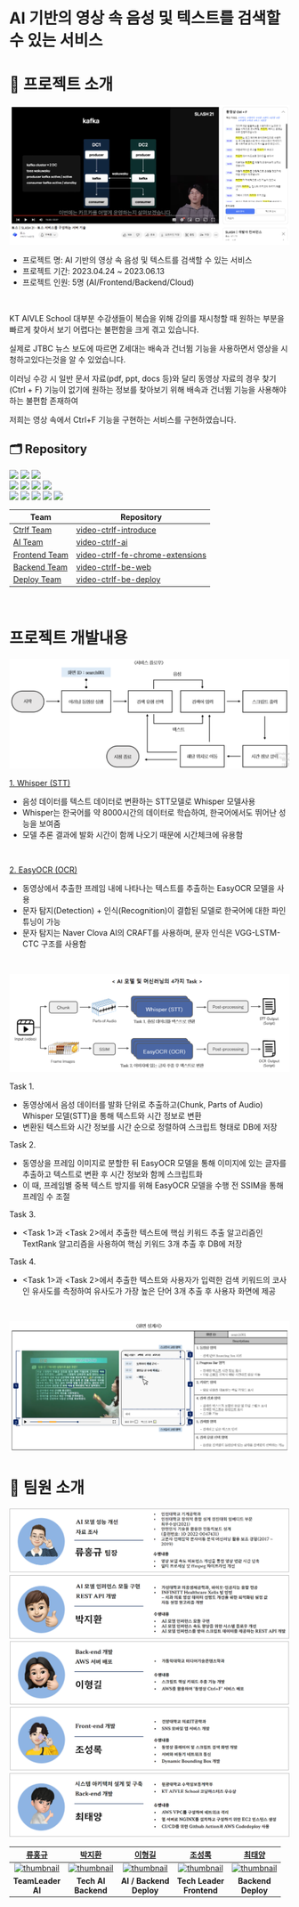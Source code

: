 # AI 기반의 영상 속 음성 및 텍스트를 검색할 수 있는 서비스
 




# :european_castle: 프로젝트 소개

![Alt text](images/mainimage.png)

- 프로젝트 명: AI 기반의 영상 속 음성 및 텍스트를 검색할 수 있는 서비스
- 프로젝트 기간: 2023.04.24 ~ 2023.06.13
- 프로젝트 인원: 5명 (AI/Frontend/Backend/Cloud)

<br>

KT AIVLE School 대부분 수강생들이 복습을 위해 강의를 재시청할 때 원하는 부분을 빠르게 찾아서 보기 어렵다는 불편함을 크게 겪고 있습니다.

실제로 JTBC 뉴스 보도에 따르면 Z세대는 배속과 건너뜀 기능을 사용하면서 영상을 시청하고있다는것을 알 수 있었습니다.

이러닝 수강 시 일반 문서 자료(pdf, ppt, docs 등)와 달리 동영상 자료의 경우 찾기(Ctrl + F) 기능이 없기에 원하는 정보를 찾아보기 위해 배속과 건너뜀 기능을 사용해야 하는 불편함 존재하여 

저희는 영상 속에서 Ctrl+F 기능을 구현하는 서비스를 구현하였습니다.


## 🗂 Repository

<p>
    <img src="https://img.shields.io/badge/OpenAI-whisper--small-412991?style=flat&logo=openai&logoColor=white"/>
    <img src="https://img.shields.io/badge/Jaided-easyocr--base-412991?style=flat"/>
    <img src="https://img.shields.io/badge/%F0%9F%A4%97%20Hugging%20Face-Models-blue"/> <br/>
    <img src="https://img.shields.io/badge/Chrome Extensions-4285F4?style=flat&logo=googlechrome&logoColor=white"/>
    <img src="https://img.shields.io/badge/HTML-E34F26?style=flat&logo=html5&logoColor=white"/>
    <img src="https://img.shields.io/badge/CSS-1572B6?style=flat&logo=css3&logoColor=white"/>
    <img src="https://img.shields.io/badge/Javascript-F7DF1E?style=flat&logo=Javascript&logoColor=white"/> <br/>
    <img src="https://img.shields.io/badge/Amazon AWS-232F3E?style=flat&logo=amazonaws&logoColor=white"/>
    <img src="https://img.shields.io/badge/Amazon EC2-FF9900?style=flat&logo=amazonec2&logoColor=white"/>
    <img src="https://img.shields.io/badge/NGINX-009639?style=flat&logo=nginx&logoColor=white"/>
    <img src="https://img.shields.io/badge/Django-092E20?style=flat&logo=django&logoColor=white"/>
    <img src="https://img.shields.io/badge/Python-3776AB?style=flat&logo=python&logoColor=white"/>
</p>


| Team              | Repository                                                                                             |
|-------------------|--------------------------------------------------------------------------------------------------------|
| [Ctrlf Team]()    | [video-ctrlf-introduce](https://github.com/Video-CtrlF/video-ctrlf-introduce)                                                                              |
| [AI Team]()       | [video-ctrlf-ai]()                                                                                     |
| [Frontend Team]() | [video-ctrlf-fe-chrome-extensions](https://github.com/hackathon-AIVLE/video-ctrl-f-chrome-extensions)  |
| [Backend Team]()  | [video-ctrlf-be-web]()                                                                                 |
| [Deploy Team]()   | [video-ctrlf-be-deploy]()                   

<br>

# 프로젝트 개발내용
![Alt text](images/serviceflow.png)

[1. Whisper (STT)](https://github.com/openai/whisper)
- 음성 데이터를 텍스트 데이터로 변환하는 STT모델로 Whisper 모델사용
- Whisper는 한국어를 약 8000시간의 데이터로 학습하여, 한국어에서도 뛰어난 성능을 보여줌
- 모델 추론 결과에 발화 시간이 함께 나오기 때문에 시간체크에 유용함

<br>

[2. EasyOCR (OCR)](https://github.com/JaidedAI/EasyOCR)
- 동영상에서 추출한 프레임 내에 나타나는 텍스트를 추출하는 EasyOCR 모델을 사용
- 문자 탐지(Detection) + 인식(Recognition)이 결합된 모델로 한국어에 대한 파인 튜닝이 가능
- 문자 탐지는 Naver Clova AI의 CRAFT를 사용하며, 문자 인식은 VGG-LSTM-CTC 구조를 사용함

<br>

![Alt text](images/AITask.png)

Task 1. 
- 동영상에서 음성 데이터를 발화 단위로 추출하고(Chunk, Parts of Audio) Whisper 모델(STT)을 통해 텍스트와 시간 정보로 변환
- 변환된 텍스트와 시간 정보를 시간 순으로 정렬하여 스크립트 형태로 DB에 저장

Task 2. 
- 동영상을 프레임 이미지로 분할한 뒤 EasyOCR 모델을 통해 이미지에 있는 글자를 추출하고 텍스트로 변환 후 시간 정보와 함께 스크립트화
- 이 때, 프레임별 중복 텍스트 방지를 위해 EasyOCR 모델을 수행 전 SSIM을 통해 프레임 수 조절


Task 3.
- <Task 1>과 <Task 2>에서 추출한 텍스트에 핵심 키워드 추출 알고리즘인 TextRank 알고리즘을 사용하여 핵심 키워드 3개 추출 후 DB에 저장

Task 4.
- <Task 1>과 <Task 2>에서 추출한 텍스트와 사용자가 입력한 검색 키워드의 코사인 유사도를 측정하여 유사도가 가장 높은 단어 3개 추출 후 사용자 화면에 제공

<br>

![Alt text](images/view.png)
<br>


# :evergreen_tree: 팀원 소개
![Alt text](images/image.png)
![Alt text](images/image2.png)
![Alt text](images/image3.png)

|                     [류홍규](https://github.com/HongkyuRyu)                      |                      [박지환](https://github.com/Jihwan98)                      |                      [이형길](https://github.com/Hyunggul)                      |                       [조성록](https://github.com/dev-loggi)                        |                     [최태양](https://github.com/Sunny14578)                      |                               
:---------------------------------------------------------------------------:|:-----------------------------------------------------------------------------:|:-----------------------------------------------------------------------------:|:-----------------------------------------------------------------------------------:|:---------------------------------------------------------------------------: 
|[![thumbnail](https://avatars.githubusercontent.com/u/69923886?v=4)](https://github.com/HongkyuRyu) | [![thumbnail](https://avatars.githubusercontent.com/u/76936390?v=4)](https://github.com/Jihwan98) | [![thumbnail](https://avatars.githubusercontent.com/u/124108621?v=4)](https://github.com/Hyunggul) | [![thumbnail](https://avatars.githubusercontent.com/u/33805423?v=4)](https://github.com/dev-loggi) | [![thumbnail](https://avatars.githubusercontent.com/u/59717550?v=4)](https://github.com/Sunny14578)   
|                          **TeamLeader**<br>**AI**                     |                        **Tech AI**<br>**Backend**                         |                           **AI / Backend**<br>**Deploy**                       |                                 **Tech Leader**<br>**Frontend**                              |                            **Backend**<br>**Deploy**                           |                                  